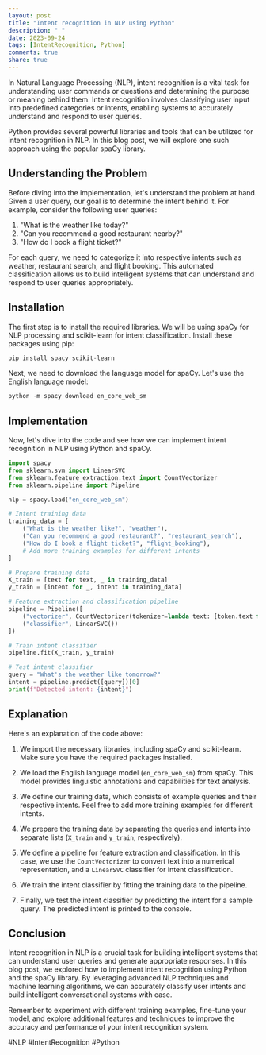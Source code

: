 ```yaml
---
layout: post
title: "Intent recognition in NLP using Python"
description: " "
date: 2023-09-24
tags: [IntentRecognition, Python]
comments: true
share: true
---
```


In Natural Language Processing (NLP), intent recognition is a vital task for understanding user commands or questions and determining the purpose or meaning behind them. Intent recognition involves classifying user input into predefined categories or intents, enabling systems to accurately understand and respond to user queries.

Python provides several powerful libraries and tools that can be utilized for intent recognition in NLP. In this blog post, we will explore one such approach using the popular spaCy library.

## Understanding the Problem

Before diving into the implementation, let's understand the problem at hand. Given a user query, our goal is to determine the intent behind it. For example, consider the following user queries:

1. "What is the weather like today?"
2. "Can you recommend a good restaurant nearby?"
3. "How do I book a flight ticket?"

For each query, we need to categorize it into respective intents such as weather, restaurant search, and flight booking. This automated classification allows us to build intelligent systems that can understand and respond to user queries appropriately.

## Installation

The first step is to install the required libraries. We will be using spaCy for NLP processing and scikit-learn for intent classification. Install these packages using pip:

```python
pip install spacy scikit-learn
```

Next, we need to download the language model for spaCy. Let's use the English language model:

```python
python -m spacy download en_core_web_sm
```

## Implementation

Now, let's dive into the code and see how we can implement intent recognition in NLP using Python and spaCy.

```python
import spacy
from sklearn.svm import LinearSVC
from sklearn.feature_extraction.text import CountVectorizer
from sklearn.pipeline import Pipeline

nlp = spacy.load("en_core_web_sm")

# Intent training data
training_data = [
    ("What is the weather like?", "weather"),
    ("Can you recommend a good restaurant?", "restaurant_search"),
    ("How do I book a flight ticket?", "flight_booking"),
    # Add more training examples for different intents
]

# Prepare training data
X_train = [text for text, _ in training_data]
y_train = [intent for _, intent in training_data]

# Feature extraction and classification pipeline
pipeline = Pipeline([
    ("vectorizer", CountVectorizer(tokenizer=lambda text: [token.text for token in nlp(text)])),
    ("classifier", LinearSVC())
])

# Train intent classifier
pipeline.fit(X_train, y_train)

# Test intent classifier
query = "What's the weather like tomorrow?"
intent = pipeline.predict([query])[0]
print(f"Detected intent: {intent}")
```

## Explanation

Here's an explanation of the code above:

1. We import the necessary libraries, including spaCy and scikit-learn. Make sure you have the required packages installed.

2. We load the English language model (`en_core_web_sm`) from spaCy. This model provides linguistic annotations and capabilities for text analysis.

3. We define our training data, which consists of example queries and their respective intents. Feel free to add more training examples for different intents.

4. We prepare the training data by separating the queries and intents into separate lists (`X_train` and `y_train`, respectively).

5. We define a pipeline for feature extraction and classification. In this case, we use the `CountVectorizer` to convert text into a numerical representation, and a `LinearSVC` classifier for intent classification.

6. We train the intent classifier by fitting the training data to the pipeline.

7. Finally, we test the intent classifier by predicting the intent for a sample query. The predicted intent is printed to the console.

## Conclusion

Intent recognition in NLP is a crucial task for building intelligent systems that can understand user queries and generate appropriate responses. In this blog post, we explored how to implement intent recognition using Python and the spaCy library. By leveraging advanced NLP techniques and machine learning algorithms, we can accurately classify user intents and build intelligent conversational systems with ease. 

Remember to experiment with different training examples, fine-tune your model, and explore additional features and techniques to improve the accuracy and performance of your intent recognition system.

#NLP #IntentRecognition #Python